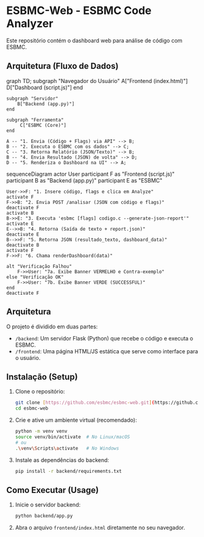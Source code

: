 # ESBMC-Web - ESBMC Code Analyzer

Este repositório contém o dashboard web para análise de código com ESBMC.

## Arquitetura (Fluxo de Dados)

graph TD;
    subgraph "Navegador do Usuário"
        A["Frontend (index.html)"]
        D["Dashboard (script.js)"]
    end

    subgraph "Servidor"
        B["Backend (app.py)"]
    end

    subgraph "Ferramenta"
         C["ESBMC (Core)"]
    end
    
    A -- "1. Envia (Código + Flags) via API" --> B;
    B -- "2. Executa o ESBMC com os dados" --> C;
    C -- "3. Retorna Relatório (JSON/Texto)" --> B;
    B -- "4. Envia Resultado (JSON) de volta" --> D;
    D -- "5. Renderiza o Dashboard na UI" --> A;

sequenceDiagram
    actor User
    participant F as "Frontend (script.js)"
    participant B as "Backend (app.py)"
    participant E as "ESBMC"
    
    User->>F: "1. Insere código, flags e clica em Analyze"
    activate F
    F->>B: "2. Envia POST /analisar (JSON com código e flags)"
    deactivate F
    activate B
    B->>E: "3. Executa 'esbmc [flags] codigo.c --generate-json-report'"
    activate E
    E-->>B: "4. Retorna (Saída de texto + report.json)"
    deactivate E
    B-->>F: "5. Retorna JSON (resultado_texto, dashboard_data)"
    deactivate B
    activate F
    F->>F: "6. Chama renderDashboard(data)"
    
    alt "Verificação Falhou"
        F->>User: "7a. Exibe Banner VERMELHO e Contra-exemplo"
    else "Verificação OK"
        F->>User: "7b. Exibe Banner VERDE (SUCCESSFUL)"
    end
    deactivate F


## Arquitetura

O projeto é dividido em duas partes:
* `/backend`: Um servidor Flask (Python) que recebe o código e executa o ESBMC.
* `/frontend`: Uma página HTML/JS estática que serve como interface para o usuário.

## Instalação (Setup)

1.  Clone o repositório:
    ```bash
    git clone [https://github.com/esbmc/esbmc-web.git](https://github.com/esbmc/esbmc-web.git)
    cd esbmc-web
    ```

2.  Crie e ative um ambiente virtual (recomendado):
    ```bash
    python -m venv venv
    source venv/bin/activate  # No Linux/macOS
    # ou
    .\venv\Scripts\activate   # No Windows
    ```

3.  Instale as dependências do backend:
    ```bash
    pip install -r backend/requirements.txt
    ```

## Como Executar (Usage)

1.  Inicie o servidor backend:
    ```bash
    python backend/app.py
    ```

2.  Abra o arquivo `frontend/index.html` diretamente no seu navegador.
